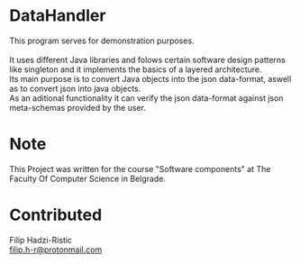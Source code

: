 # DataHandler
This program serves for demonstration purposes.<br><br>
It uses different Java libraries and folows certain software design patterns like singleton and it implements the basics of a layered architecture.<br> 
Its main purpose is to convert Java objects into the json data-format, aswell as to convert json into java objects.<br>
As an aditional functionality it can verify the json data-format against json meta-schemas provided by the user.

# Note
This Project was written for the course "Software components" at The Faculty Of Computer Science in Belgrade.

# Contributed
Filip Hadzi-Ristic<br>
filip.h-r@protonmail.com<br>
